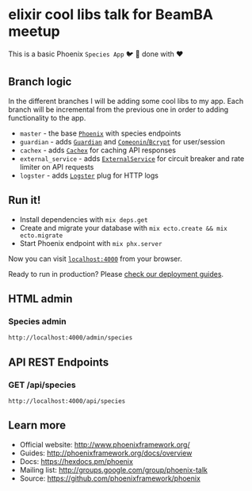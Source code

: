 # elixir cool libs talk for BeamBA meetup

This is a basic Phoenix `Species App` :bird: :herb: done with :heart: 

## Branch logic
In the different branches I will be adding some cool libs to my app. 
Each branch will be incremental from the previous one in order to adding functionality to the app.

 * `master` - the base [`Phoenix`](https://github.com/phoenixframework/phoenix) with species endpoints
 * `guardian` - adds [`Guardian`](https://github.com/ueberauth/guardian) and [`Comeonin`/`Bcrypt`](https://github.com/riverrun/comeonin) for user/session
 * `cachex` - adds [`Cachex`](https://github.com/whitfin/cachex) for caching API responses
 * `external_service` - adds [`ExternalService`](https://github.com/jvoegele/external_service) for circuit breaker and rate limiter on API requests
 * `logster` - adds [`Logster`](https://github.com/navinpeiris/logster) plug for HTTP logs

## Run it!

  * Install dependencies with `mix deps.get`
  * Create and migrate your database with `mix ecto.create && mix ecto.migrate`
  * Start Phoenix endpoint with `mix phx.server`

Now you can visit [`localhost:4000`](http://localhost:4000) from your browser.

Ready to run in production? Please [check our deployment guides](http://www.phoenixframework.org/docs/deployment).

## HTML admin
### Species admin
`http://localhost:4000/admin/species`

## API REST Endpoints
### GET /api/species
`http://localhost:4000/api/species`

## Learn more

  * Official website: http://www.phoenixframework.org/
  * Guides: http://phoenixframework.org/docs/overview
  * Docs: https://hexdocs.pm/phoenix
  * Mailing list: http://groups.google.com/group/phoenix-talk
  * Source: https://github.com/phoenixframework/phoenix
